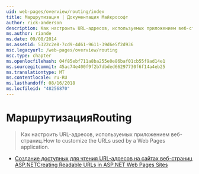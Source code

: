 ```yaml
---
uid: web-pages/overview/routing/index
title: Маршрутизация | Документация Майкрософт
author: rick-anderson
description: Как настроить URL-адресов, используемых приложением веб-страниц.
ms.author: riande
ms.date: 09/08/2014
ms.assetid: 5322c2e8-7cd9-4d61-9611-39d6e5f2d936
msc.legacyurl: /web-pages/overview/routing
msc.type: chapter
ms.openlocfilehash: 04f85ebf711a8ba255e0e86baf01cb55f9ad14e1
ms.sourcegitcommit: 45ac74e400f9f2b7dbded66297730f6f14a4eb25
ms.translationtype: MT
ms.contentlocale: ru-RU
ms.lasthandoff: 08/16/2018
ms.locfileid: "48256870"
---
```

<a name="routing"></a><span data-ttu-id="ff290-103">Маршрутизация</span><span class="sxs-lookup"><span data-stu-id="ff290-103">Routing</span></span>
====================
> <span data-ttu-id="ff290-104">Как настроить URL-адресов, используемых приложением веб-страниц.</span><span class="sxs-lookup"><span data-stu-id="ff290-104">How to customize the URLs used by a Web Pages application.</span></span>


- [<span data-ttu-id="ff290-105">Создание доступных для чтения URL-адресов на сайтах веб-страниц ASP.NET</span><span class="sxs-lookup"><span data-stu-id="ff290-105">Creating Readable URLs in ASP.NET Web Pages Sites</span></span>](creating-readable-urls-in-aspnet-web-pages-sites.md)
